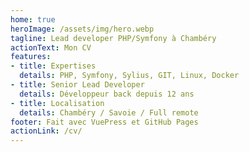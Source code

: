 ```yaml
---
home: true
heroImage: /assets/img/hero.webp
tagline: Lead developer PHP/Symfony à Chambéry
actionText: Mon CV
features:
- title: Expertises
  details: PHP, Symfony, Sylius, GIT, Linux, Docker
- title: Senior Lead Developer
  details: Développeur back depuis 12 ans
- title: Localisation
  details: Chambéry / Savoie / Full remote
footer: Fait avec VuePress et GitHub Pages
actionLink: /cv/
---
```

